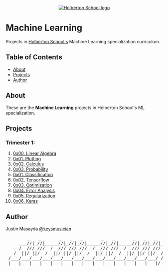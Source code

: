 <p align="center">
  <a href=#>
    <img src="https://intranet.hbtn.io/assets/holberton-logo-full-black-157ccfa3d2134776c1e3f78c0fe682968e8848b64fcacc6187976044f75f35a8.png" alt="Holberton School logo">
  </a>
</p>

# Machine Learning
Projects in [Holberton School's](https://www.holbertonschool.com/) Machine Learning specialization curriculum.

## Table of Contents
* [About](#about)
* [Projects](#projects)
* [Author](#author)

## About
These are the **Machine Learning** projects in Holberton School's ML specialization.

## Projects
### Trimester 1:
1. [0x00. Linear Algebra](https://github.com/keysmusician/holbertonschool-machine_learning/tree/main/math/0x00-linear_algebra)
2. [0x01. Plotting](https://github.com/keysmusician/holbertonschool-machine_learning/tree/main/math/0x01-plotting)
3. [0x02. Calculus](https://github.com/keysmusician/holbertonschool-machine_learning/tree/main/math/0x02-calculus)
4. [0x03. Probability](https://github.com/keysmusician/holbertonschool-machine_learning/tree/main/math/0x03-probability)
5. [0x01. Classification](https://github.com/keysmusician/holbertonschool-machine_learning/tree/main/supervised_learning/0x01-classification)
6. [0x02. Tensorflow](https://github.com/keysmusician/holbertonschool-machine_learning/tree/main/supervised_learning/0x02-tensorflow)
7. [0x03. Optimization](https://github.com/keysmusician/holbertonschool-machine_learning/tree/main/supervised_learning/0x03-optimization)
8. [0x04. Error Analysis](https://github.com/keysmusician/holbertonschool-machine_learning/tree/main/supervised_learning/0x04-error_analysis)
9. [0x05. Regularization](https://github.com/keysmusician/holbertonschool-machine_learning/tree/main/supervised_learning/0x05-regularization)
10. [0x06. Keras](https://github.com/keysmusician/holbertonschool-machine_learning/tree/main/supervised_learning/0x06-keras)

## Author
Justin Masayda [@keysmusician](https://github.com/keysmusician)
<pre align="center">
      _   _       _   _   _       _   _       _   _   _
     ___//|_//|_____//|_//|_//|_____//|_//|_____//|_//|_//|___
     /  /// ///  /  /// /// ///  /  /// ///  /  /// /// ///  / |
   /  ||/ ||/  /  ||/ ||/ ||/  /  ||/ ||/  /  ||/ ||/ ||/  / /
 /___/___/___/___/___/___/___/___/___/___/___/___/___/___/ /
|___|___|___|___|___|___|___|___|___|___|___|___|___|___|/
</pre>
<p><span style="font-family: 'Lucida Console'; line-height: 14px; font-size: 14px; display: inline-block;">&nbsp;</span></p>
